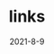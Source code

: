 ---
layout: links
title: links
date: 2021-8-9
keywords: 友人帐
description: 
comments: true
photos: https://cdn.jsdelivr.net/gh/honjun/cdn@1.4/img/banner/links.jpg
links:
  - group: 本站其他站点
    desc: 其他项目
    items:
    - url: https://www.arsrna.cn
      img: https://cdn.jsdelivr.net/gh/ArSrNa/CDN/linkv_img/cop/arsrna.webp
      name: Ar-Sr-Na 主站
      desc: 突破计算边界，构筑数字视界

    - url: https://ysncir.cn
      img: https://www.arsrna.cn/elec/logo.png
      name: Ar-Sr-Na 电子
      desc: We shape passionate of every electron
      
    - url: https://l.arsrna.cn
      img: https://cdn.jsdelivr.net/gh/ArSrNa/CDN/linkv_img/cop/arsrna.webp
      name: Ar-Sr-Na 学习中心
      desc: 突破计算边界，构筑数字视界


    
  - group: 来自博客站的互链
    desc: 欢迎交换友链 ꉂ(ˊᗜˋ)
    items:
    - url: https://tsukisou.ink/
      img: https://video.drblack-system.com/logo.jpg
      name: DrBlackの自言自语
      desc: 「その手を離すのでしょう 優しい笑みできっと」

    - url: https://www.saroin.com
      img: https://cdn.jsdelivr.net/gh/ArSrNa/CDN/linkv_img/cop/saroin.com.webp
      name: 鲸一
      desc: 希望是件美好的事，也许是世间最美好的东西，而美好的事物永不消逝!

    - url: https://www.shiumrna.com
      img: https://cdn.jsdelivr.net/gh/ArSrNa/CDN/linkv_img/shiumma.com.png
      name: 是UMR呐的可可爱爱岛
      desc: 学习、科研、数码、医药内容分享～

    - url: https://echeverra.cn/
      img: https://cdn.jsdelivr.net/gh/echeverra/img@main/resource/thmub.jpg
      name: echeverra
      desc: Let`s go, together.


      
  - group: 请及时更改
    desc: 按照邮件建议进行更改
    items:
    
    - url: https://www.yamatu.top/
      img: https://pans.yamatu.top/api/v3/file/get/2/QQ%E5%9B%BE%E7%89%8720210819082501.jpg?sign=i-N035OwZi427mfIGLeNDc0JdZgyriPEK3G6t1IxOVI%3D%3A0
      name: yamatublog
      desc: 萌新不是大佬


      
---